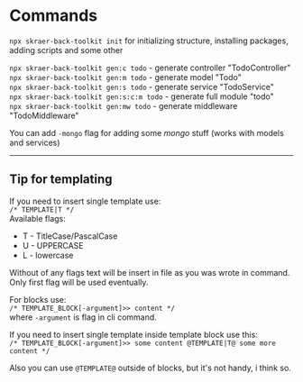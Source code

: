# Commands

`npx skraer-back-toolkit init` for initializing structure, installing packages, adding scripts and some other  

`npx skraer-back-toolkit gen:c todo` - generate controller "TodoController"  
`npx skraer-back-toolkit gen:m todo` - generate model "Todo"  
`npx skraer-back-toolkit gen:s todo` - generate service "TodoService"  
`npx skraer-back-toolkit gen:s:c:m todo` - generate full module "todo"  
`npx skraer-back-toolkit gen:mw todo` - generate middleware "TodoMiddleware"  

You can add `-mongo` flag for adding some *mongo* stuff (works with models and services)

---
## Tip for templating
If you need to insert single template use:  
`/* TEMPLATE|T */`  
Available flags:
- T - TitleCase/PascalCase
- U - UPPERCASE
- L - lowercase  

Without of any flags text will be insert in file as you was wrote in command. Only first flag will be used eventually.

For blocks use:  
`/* TEMPLATE_BLOCK[-argument]>> content */`  
where `-argument` is flag in cli command.

If you need to insert single template inside template block use this:  
`/* TEMPLATE_BLOCK[-argument]>> some content @TEMPLATE|T@ some more content */`

Also you can use `@TEMPLATE@` outside of blocks, but it's not handy, i think so.
